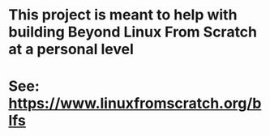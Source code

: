 # This project is meant to help with building Beyond Linux From Scratch at a personal level
# See: https://www.linuxfromscratch.org/blfs
